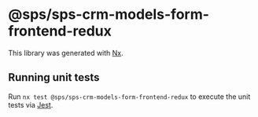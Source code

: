 # @sps/sps-crm-models-form-frontend-redux

This library was generated with [Nx](https://nx.dev).

## Running unit tests

Run `nx test @sps/sps-crm-models-form-frontend-redux` to execute the unit tests via [Jest](https://jestjs.io).
